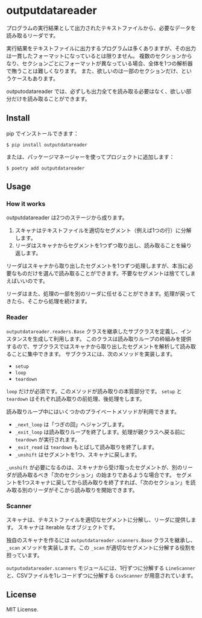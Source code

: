 # outputdatareader

プログラムの実行結果として出力されたテキストファイルから、必要なデータを読み取るリーダです。

実行結果をテキストファイルに出力するプログラムは多くありますが、その出力は一貫したフォーマットになっているとは限りません。
複数のセクションからなり、セクションごとにフォーマットが異なっている場合、全体を1つの解析器で賄うことは難しくなります。
また、欲しいのは一部のセクションだけ、というケースもあります。

outputodatareader では、必ずしも出力全てを読み取る必要はなく、欲しい部分だけを読み取ることができます。

## Install

pip でインストールできます：

    $ pip install outputdatareader

または、パッケージマネージャーを使ってプロジェクトに追加します：

    $ poetry add outputdatareader

## Usage

### How it works

outputdatareader は2つのステージから成ります。

1. スキャナはテキストファイルを適切なセグメント（例えば1つの行）に分解します。
2. リーダはスキャナからセグメントを1つずつ取り出し、読み取ることを繰り返します。

リーダはスキャナから取り出したセグメントを1つずつ処理しますが、本当に必要なものだけを選んで読み取ることができます。不要なセグメントは捨ててしまえばいいのです。

リーダはまた、処理の一部を別のリーダに任せることができます。処理が戻ってきたら、そこから処理を続けます。

### Reader

`outputdatareader.readers.Base` クラスを継承したサブクラスを定義し、インスタンスを生成して利用します。
このクラスは読み取りループの枠組みを提供するので、サブクラスではスキャナから取り出したセグメントを解析して読み取ることに集中できます。
サブクラスには、次のメソッドを実装します。

- `setup`
- `loop`
- `teardown`

`loop` だけが必須です。このメソッドが読み取りの本質部分です。
`setup` と `teardown` はそれぞれ読み取りの前処理、後処理をします。

読み取りループ中にはいくつかのプライベートメソッドが利用できます。

- `_next_loop` は「つぎの回」へジャンプします。
- `_exit_loop` は読み取りループを終了します。処理が親クラスへ戻る前に `teardown` が実行されます。
- `_exit_read` は `teardown` もとばして読み取りを終了します。
- `_unshift` はセグメントを1つ、スキャナに戻します。

`_unshift` が必要になるのは、スキャナから受け取ったセグメントが、別のリーダが読み取るべき「次のセクション」の始まりであるような場合です。
セグメントを1つスキャナに戻してから読み取りを終了すれば、「次のセクション」を読み取る別のリーダがそこから読み取りを開始できます。

### Scanner

スキャナは、テキストファイルを適切なセグメントに分解し、リーダに提供します。
スキャナは iterable なオブジェクトです。

独自のスキャナを作るには `outputdatareader.scanners.Base` クラスを継承し、 `_scan` メソッドを実装します。この `_scan` が適切なセグメントに分解する役割を担っています。

`outputodatareader.scanners` モジュールには、1行ずつに分解する `LineScanner` と、CSVファイルを1レコードずつに分解する `CsvScanner` が用意されています。

## License

MIT License.
